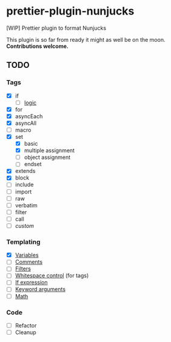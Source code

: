 # prettier-plugin-nunjucks
[WIP] Prettier plugin to format Nunjucks

This plugin is so far from ready it might as well be on the moon. **Contributions welcome.**

## TODO

### Tags

- [x] if
  - [ ] [logic](https://mozilla.github.io/nunjucks/templating.html#logic)
- [x] for
- [x] asyncEach
- [x] asyncAll
- [ ] macro
- [x] set
  - [x] basic
  - [x] multiple assignment
  - [ ] object assignment
  - [ ] endset
- [x] extends
- [x] block
- [ ] include
- [ ] import
- [ ] raw
- [ ] verbatim
- [ ] filter
- [ ] call
- [ ] _custom_

### Templating

- [x] [Variables](https://mozilla.github.io/nunjucks/templating.html#variables)
- [ ] [Comments](https://mozilla.github.io/nunjucks/templating.html#comments)
- [ ] [Filters](https://mozilla.github.io/nunjucks/templating.html#filters)
- [ ] [Whitespace control](https://mozilla.github.io/nunjucks/templating.html#whitespace-control) (for tags)
- [ ] [If expression](https://mozilla.github.io/nunjucks/templating.html#if-expression)
- [ ] [Keyword arguments](https://mozilla.github.io/nunjucks/templating.html#keyword-arguments)
- [ ] [Math](https://mozilla.github.io/nunjucks/templating.html#math)

### Code

- [ ] Refactor
- [ ] Cleanup
